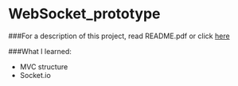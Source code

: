 # WebSocket_prototype

###For a description of this project, read README.pdf or click [here]()

###What I learned:
- MVC structure
- Socket.io
